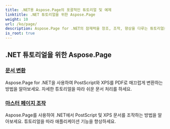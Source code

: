 ```yaml
---
title: .NET용 Aspose.Page의 포괄적인 튜토리얼 및 예제
linktitle: .NET 튜토리얼을 위한 Aspose.Page
weight: 10
url: /ko/page/
description: Aspose.Page for .NET의 잠재력을 창조, 조작, 향상을 다루는 튜토리얼로 풀어보세요. 기본부터 고급 기술까지 손쉽게 마스터하세요.
is_root: true
---
```

## .NET 튜토리얼을 위한 Aspose.Page 

### [문서 변환](./convert-document/)
Aspose.Page for .NET을 사용하여 PostScript와 XPS를 PDF로 매끄럽게 변환하는 방법을 알아보세요. 자세한 튜토리얼을 따라 쉬운 문서 처리를 하세요.
### [마스터 페이지 조작](./master-page-manipulation/)
Aspose.Page를 사용하여 .NET에서 PostScript 및 XPS 문서를 조작하는 방법을 알아보세요. 튜토리얼을 따라 애플리케이션 기능을 향상하세요.